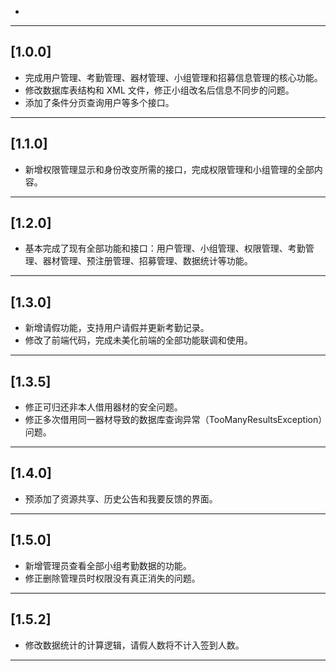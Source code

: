 - 

  ------

  ## [1.0.0] 

  - 完成用户管理、考勤管理、器材管理、小组管理和招募信息管理的核心功能。
  - 修改数据库表结构和 XML 文件，修正小组改名后信息不同步的问题。
  - 添加了条件分页查询用户等多个接口。

  ------

  ## [1.1.0] 

  - 新增权限管理显示和身份改变所需的接口，完成权限管理和小组管理的全部内容。

  ------

  ## [1.2.0] 

  - 基本完成了现有全部功能和接口：用户管理、小组管理、权限管理、考勤管理、器材管理、预注册管理、招募管理、数据统计等功能。

  ------

  ## [1.3.0] 

  - 新增请假功能，支持用户请假并更新考勤记录。
  - 修改了前端代码，完成未美化前端的全部功能联调和使用。

  ------

  ## [1.3.5] 

  - 修正可归还非本人借用器材的安全问题。
  - 修正多次借用同一器材导致的数据库查询异常（TooManyResultsException）问题。

  ------

  ## [1.4.0] 

  - 预添加了资源共享、历史公告和我要反馈的界面。

  ------

  ## [1.5.0] 

  - 新增管理员查看全部小组考勤数据的功能。
  - 修正删除管理员时权限没有真正消失的问题。

  ------

  ## [1.5.2] 

  - 修改数据统计的计算逻辑，请假人数将不计入签到人数。

  ------

  